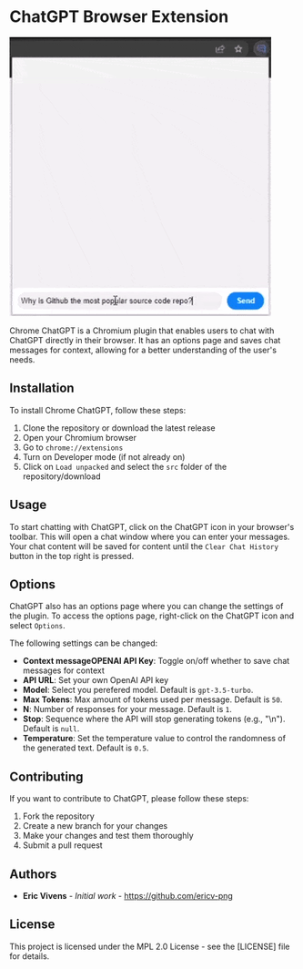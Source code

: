 # ChatGPT Browser Extension
![Alt Text](./docs/chrome-chat-gpt-demo.gif)


Chrome ChatGPT is a Chromium plugin that enables users to chat with ChatGPT directly in their browser. It has an options page and saves chat messages for context, allowing for a better understanding of the user's needs.

## Installation

To install Chrome ChatGPT, follow these steps:

1. Clone the repository or download the latest release
2. Open your Chromium browser
3. Go to `chrome://extensions`
4. Turn on Developer mode (if not already on)
5. Click on `Load unpacked` and select the `src` folder of the repository/download

## Usage

To start chatting with ChatGPT, click on the ChatGPT icon in your browser's toolbar. This will open a chat window where you can enter your messages. Your chat content will be saved for content until the `Clear Chat History` button in the top right is pressed.

## Options

ChatGPT also has an options page where you can change the settings of the plugin. To access the options page, right-click on the ChatGPT icon and select `Options`.

The following settings can be changed:

- **Context messageOPENAI API Key**: Toggle on/off whether to save chat messages for context
- **API URL**: Set your own OpenAI API key
- **Model**: Select you perefered model. Default is `gpt-3.5-turbo`.
- **Max Tokens**: Max amount of tokens used per message. Default is `50`.
- **N**: Number of responses for your message. Default is `1`.
- **Stop**: Sequence where the API will stop generating tokens (e.g., "\n"). Default is `null`.
- **Temperature**: Set the temperature value to control the randomness of the generated text. Default is `0.5`.



## Contributing

If you want to contribute to ChatGPT, please follow these steps:

1. Fork the repository
2. Create a new branch for your changes
3. Make your changes and test them thoroughly
4. Submit a pull request

## Authors

- **Eric Vivens** - *Initial work* - https://github.com/ericv-png

## License

This project is licensed under the MPL 2.0 License - see the [LICENSE] file for details.
